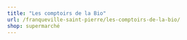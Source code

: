 ```yaml
---
title: "Les comptoirs de la Bio"
url: /franqueville-saint-pierre/les-comptoirs-de-la-bio/
shop: supermarché
---
```

